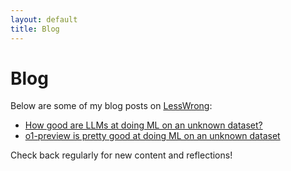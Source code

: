 ```yaml
---
layout: default
title: Blog
---
```


# Blog

Below are some of my blog posts on [LessWrong](https://www.lesswrong.com/):

- [How good are LLMs at doing ML on an unknown dataset?](https://www.lesswrong.com/posts/Fr6eJkjYWG9Mw6XQc/how-good-are-llms-at-doing-ml-on-an-unknown-dataset)
- [o1-preview is pretty good at doing ML on an unknown dataset](https://www.lesswrong.com/posts/vLB4tkLWYmQrJstCA/o1-preview-is-pretty-good-at-doing-ml-on-an-unknown-dataset)

Check back regularly for new content and reflections!
